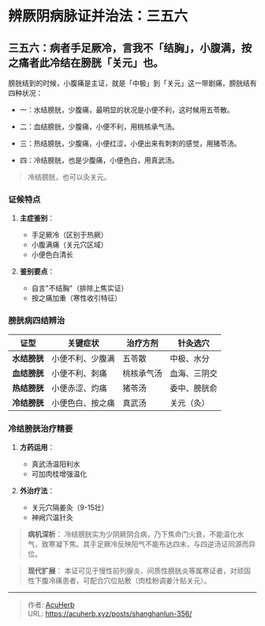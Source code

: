 # 辨厥阴病脉证并治法：三五六


## 三五六：病者手足厥冷，言我不「结胸」，小腹满，按之痛者此冷结在膀胱「关元」也。

<!--more-->

膀胱结到的时候，小腹痛是主证，就是「中极」到「关元」这一带剧痛，膀胱结有四种状况：

- 一：水结膀胱，少腹痛，最明显的状况是小便不利，这时候用五苓散。

- 二：血结膀胱，少腹痛，小便不利，用桃核承气汤。

- 三：热结膀胱，少腹痛，小便红涩，小便出来有刺刺的感觉，用猪苓汤。

- 四：冷结膀胱，也是少腹痛，小便色白，用真武汤。

> 冷结膀胱，也可以灸关元。

### 证候特点
1. **主症鉴别**：
   - 手足厥冷（区别于热厥）
   - 小腹满痛（关元穴区域）
   - 小便色白清长

2. **鉴别要点**：
   - 自言"不结胸"（排除上焦实证）
   - 按之痛加重（寒性收引特征）

### 膀胱病四结辨治
| 证型       | 关键症状               | 治疗方剂       | 针灸选穴       |
|------------|------------------------|----------------|----------------|
| **水结膀胱** | 小便不利、少腹满       | 五苓散         | 中极、水分     |
| **血结膀胱** | 小便不利、刺痛         | 桃核承气汤     | 血海、三阴交   |
| **热结膀胱** | 小便赤涩、灼痛         | 猪苓汤         | 委中、膀胱俞   |
| **冷结膀胱** | 小便色白、按之痛       | 真武汤         | 关元（灸）     |

### 冷结膀胱治疗精要
1. **方药运用**：
   - 真武汤温阳利水
   - 可加肉桂增强温化

2. **外治疗法**：
   - 关元穴隔姜灸（9-15壮）
   - 神阙穴温针灸

> **病机深析**：
> 冷结膀胱实为少阴厥阴合病，乃下焦命门火衰，不能温化水气，致寒凝下焦。其手足厥冷反映阳气不能布达四末，与四逆汤证同源而异位。

> **现代扩展**：
> 本证可见于慢性前列腺炎、间质性膀胱炎等属寒证者，对顽固性下腹冷痛患者，可配合穴位贴敷（肉桂粉调姜汁贴关元）。

---

> 作者: [AcuHerb](https://acuherb.xyz)  
> URL: https://acuherb.xyz/posts/shanghanlun-356/  

